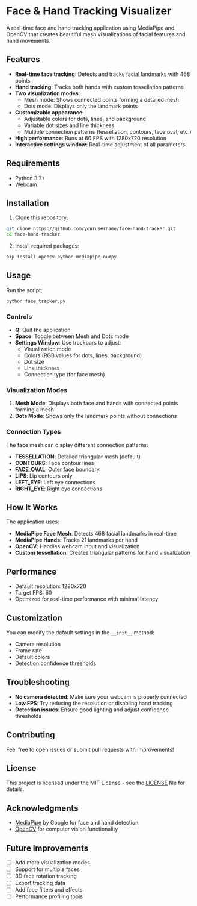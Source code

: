 # Face & Hand Tracking Visualizer

A real-time face and hand tracking application using MediaPipe and OpenCV that creates beautiful mesh visualizations of facial features and hand movements.

## Features

- **Real-time face tracking**: Detects and tracks facial landmarks with 468 points
- **Hand tracking**: Tracks both hands with custom tessellation patterns
- **Two visualization modes**:
  - Mesh mode: Shows connected points forming a detailed mesh
  - Dots mode: Displays only the landmark points
- **Customizable appearance**:
  - Adjustable colors for dots, lines, and background
  - Variable dot sizes and line thickness
  - Multiple connection patterns (tessellation, contours, face oval, etc.)
- **High performance**: Runs at 60 FPS with 1280x720 resolution
- **Interactive settings window**: Real-time adjustment of all parameters

## Requirements

- Python 3.7+
- Webcam

## Installation

1. Clone this repository:
```bash
git clone https://github.com/yourusername/face-hand-tracker.git
cd face-hand-tracker
```

2. Install required packages:
```bash
pip install opencv-python mediapipe numpy
```

## Usage

Run the script:
```bash
python face_tracker.py
```

### Controls

- **Q**: Quit the application
- **Space**: Toggle between Mesh and Dots mode
- **Settings Window**: Use trackbars to adjust:
  - Visualization mode
  - Colors (RGB values for dots, lines, background)
  - Dot size
  - Line thickness
  - Connection type (for face mesh)

### Visualization Modes

1. **Mesh Mode**: Displays both face and hands with connected points forming a mesh
2. **Dots Mode**: Shows only the landmark points without connections

### Connection Types

The face mesh can display different connection patterns:
- **TESSELLATION**: Detailed triangular mesh (default)
- **CONTOURS**: Face contour lines
- **FACE_OVAL**: Outer face boundary
- **LIPS**: Lip contours only
- **LEFT_EYE**: Left eye connections
- **RIGHT_EYE**: Right eye connections

## How It Works

The application uses:
- **MediaPipe Face Mesh**: Detects 468 facial landmarks in real-time
- **MediaPipe Hands**: Tracks 21 landmarks per hand
- **OpenCV**: Handles webcam input and visualization
- **Custom tessellation**: Creates triangular patterns for hand visualization

## Performance

- Default resolution: 1280x720
- Target FPS: 60
- Optimized for real-time performance with minimal latency

## Customization

You can modify the default settings in the `__init__` method:
- Camera resolution
- Frame rate
- Default colors
- Detection confidence thresholds

## Troubleshooting

- **No camera detected**: Make sure your webcam is properly connected
- **Low FPS**: Try reducing the resolution or disabling hand tracking
- **Detection issues**: Ensure good lighting and adjust confidence thresholds

## Contributing

Feel free to open issues or submit pull requests with improvements!

## License

This project is licensed under the MIT License - see the [LICENSE](LICENSE) file for details.

## Acknowledgments

- [MediaPipe](https://github.com/google-ai-edge/mediapipe) by Google for face and hand detection
- [OpenCV](https://opencv.org) for computer vision functionality

## Future Improvements

- [ ] Add more visualization modes
- [ ] Support for multiple faces
- [ ] 3D face rotation tracking
- [ ] Export tracking data
- [ ] Add face filters and effects
- [ ] Performance profiling tools
